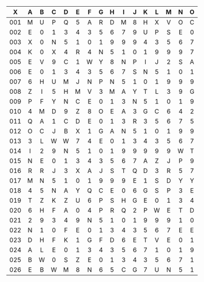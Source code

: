 |X|A|B|C|D|E|F|G|H|I|J|K|L|M|N|O|P|Q|R|S|T|U|V|W|X|Y|Z|
|:-------:|:-------:|:-------:|:-------:|:-------:|:-------:|:-------:|:-------:|:-------:|:-------:|:-------:|:-------:|:-------:|:-------:|:-------:|:-------:|:-------:|:-------:|:-------:|:-------:|:-------:|:-------:|:-------:|:-------:|:-------:|:-------:|:-------:|
|001|M|U|P|Q|5|A|R|D|M|8|H|X|V|O|C|S|N|5|1|0|1|9|9|9|I|H|
|002|E|0|1|3|4|3|5|6|7|9|U|P|S|E|0|1|3|4|3|5|6|7|V|V|R|S|
|003|X|0|N|5|1|0|1|9|9|9|4|3|5|6|7|T|U|O|T|6|L|D|I|E|U|Q|
|004|K|0|X|4|R|4|N|5|1|0|1|9|9|9|7|2|A|9|8|7|D|V|H|O|5|9|
|005|E|V|9|C|1|W|Y|8|N|P|I|J|2|S|A|0|D|Y|9|Y|6|A|B|S|5|1|
|006|E|0|1|3|4|3|5|6|7|S|N|5|1|0|1|9|9|9|X|Z|W|C|J|5|G|E|
|007|6|H|U|M|J|N|P|N|5|1|0|1|9|9|9|E|0|1|3|4|3|5|6|7|X|2|
|008|Z|I|5|H|M|V|3|M|A|Y|T|L|3|9|G|9|6|1|4|M|V|F|V|X|A|V|
|009|P|F|Y|N|C|E|0|1|3|N|5|1|0|1|9|9|9|Z|6|S|T|5|2|M|E|D|
|010|4|M|D|9|Z|8|O|E|A|3|G|C|6|4|2|E|3|R|Y|W|M|H|N|Q|V|B|
|011|Q|A|1|C|D|E|0|1|3|R|3|5|6|7|5|6|7|W|A|9|8|5|7|U|B|A|
|012|O|C|J|B|X|1|G|A|N|5|1|0|1|9|9|9|4|B|R|E|1|K|Y|S|M|8|
|013|3|L|W|W|7|4|E|0|1|3|4|3|5|6|7|F|9|8|K|W|M|W|Y|V|I|Q|
|014|I|2|9|N|5|1|0|1|9|9|9|9|9|W|T|W|F|Q|S|5|9|F|A|N|9|4|
|015|N|E|0|1|3|4|3|5|6|7|A|Z|J|P|9|V|Z|W|8|F|5|F|L|I|U|I|
|016|R|R|J|3|X|A|J|S|T|Q|D|3|R|5|7|J|M|A|S|8|9|V|G|J|L|K|
|017|M|N|5|1|0|1|9|9|9|E|1|S|D|Y|Y|I|P|E|3|G|O|E|Q|Y|L|A|
|018|4|5|N|A|Y|Q|C|E|0|6|G|S|P|3|E|0|1|3|4|3|5|6|7|P|R|U|
|019|T|Z|K|Z|U|6|P|S|H|G|E|0|1|3|4|3|5|6|7|Q|I|C|1|1|I|P|
|020|6|H|F|A|0|4|P|R|Q|2|P|W|E|T|D|L|L|A|5|E|R|0|M|H|A|8|
|021|2|9|3|4|9|N|5|1|0|1|9|9|9|1|0|1|9|9|9|S|7|X|B|Z|G|Y|
|022|N|1|0|F|E|0|1|3|4|3|5|6|7|E|E|0|1|3|4|3|5|6|7|1|T|3|
|023|D|H|F|K|1|G|F|D|6|E|T|V|E|0|1|3|4|3|5|6|7|9|9|9|Q|7|
|024|A|L|E|0|1|3|4|3|5|6|7|1|0|1|9|9|9|0|1|9|9|9|T|V|X|E|
|025|B|W|0|S|Z|E|0|1|3|4|3|5|6|7|1|E|0|1|3|4|3|5|6|7|J|8|
|026|E|B|W|M|8|N|6|5|C|G|7|U|N|5|1|0|1|9|9|9|0|1|9|9|9|O|